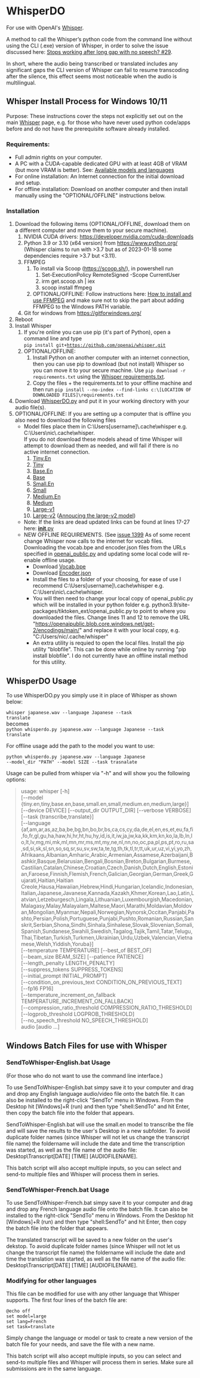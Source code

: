 # WhisperDO
For use with OpenAI's [Whisper](https://github.com/openai/whisper).

A method to call the Whisper’s python code from the command line without using the CLI (.exe) version of Whisper, in order to solve the issue discussed here: [Stops working after long gap with no speech? #29](https://github.com/openai/whisper/discussions/29). 

In short, where the audio being transcribed or translated includes any significant gaps the CLI version of Whisper can fail to resume transcoding after the silence, this effect seems most noticeable when the audio is multilingual. 

## Whisper Install Process for Windows 10/11 
Purpose: These instructions cover the steps not explicitly set out on the main [Whisper](https://github.com/openai/whisper) page, e.g. for those who have never used python code/apps before and do not have the prerequisite software already installed. 

### Requirements: 
- Full admin rights on your computer.
- A PC with a CUDA-capable dedicated GPU with at least 4GB of VRAM (but more VRAM is better).  See: [Available models and languages](https://github.com/openai/whisper#available-models-and-languages)
- For online installation: An Internet connection for the initial download and setup.
- For offline installation: Download on another computer and then install manually using the "OPTIONAL/OFFLINE" instructions below.
### Installation
1. Download the following items (OPTIONAL/OFFLINE, download them on a different computer and move them to your secure machine).
    1. NVIDIA CUDA drivers: https://developer.nvidia.com/cuda-downloads 
    2. Python 3.9 or 3.10 (x64 version) from https://www.python.org/ (Whisper claims to run with >3.7 but as of 2023-01-18 some dependencies require >3.7 but <3.11).
    3. FFMPEG 
        1. To install via Scoop (https://scoop.sh/), in powershell run
            1. Set-ExecutionPolicy RemoteSigned -Scope CurrentUser
            2. irm get.scoop.sh | iex
            3. scoop install ffmpeg
        2. OPTIONAL/OFFLINE: Follow instructions here: [How to install and use FFMPEG](https://www.thewindowsclub.com/how-to-install-ffmpeg-on-windows-10) and make sure not to skip the part about adding FFMPEG to the Windows PATH variable. 
    4. Git for windows from https://gitforwindows.org/
3. Reboot
4. Install Whisper 
    1. If you're online you can use pip (it's part of Python), open a command line and type  
    <code>pip install git+https://github.com/openai/whisper.git </code>
    2. OPTIONAL/OFFLINE: 
        1. Install Python on another computer with an internet connection, then you can use pip to download (but not install) Whisper so you can move it to your secure machine. Use <code>pip download -r requirements.txt</code> using the [Whisper requirements.txt](https://github.com/openai/whisper/blob/main/requirements.txt).
        2. Copy the files + the requirements.txt to your offline machine and then run <code>pip install --no-index --find-links c:\\[LOCATION OF DOWNLOADED FILES]\\requirements.txt</code>
5. Download [WhisperDO.py](https://github.com/nicholasgcotton/WhisperDO/blob/main/WhisperDO.py) and put it in your working directory with your audio file(s).
6. OPTIONAL/OFFLINE: If you are setting up a computer that is offline you also need to download the following files
    -  Model files place them in C:\Users\[username]\\.cache\whisper e.g. C:\Users\nic\\.cache\whisper.  
    If you do not download these models ahead of time Whisper will attempt to download them as needed, and will fail if there is no active internet connection.
        1. [Tiny.En](https://openaipublic.azureedge.net/main/whisper/models/d3dd57d32accea0b295c96e26691aa14d8822fac7d9d27d5dc00b4ca2826dd03/tiny.en.pt)
        2. [Tiny](https://openaipublic.azureedge.net/main/whisper/models/65147644a518d12f04e32d6f3b26facc3f8dd46e5390956a9424a650c0ce22b9/tiny.pt)
        3. [Base.En](https://openaipublic.azureedge.net/main/whisper/models/25a8566e1d0c1e2231d1c762132cd20e0f96a85d16145c3a00adf5d1ac670ead/base.en.pt)
        4. [Base](https://openaipublic.azureedge.net/main/whisper/models/ed3a0b6b1c0edf879ad9b11b1af5a0e6ab5db9205f891f668f8b0e6c6326e34e/base.pt)
        5. [Small.En](https://openaipublic.azureedge.net/main/whisper/models/f953ad0fd29cacd07d5a9eda5624af0f6bcf2258be67c92b79389873d91e0872/small.en.pt)
        6. [Small](https://openaipublic.azureedge.net/main/whisper/models/9ecf779972d90ba49c06d968637d720dd632c55bbf19d441fb42bf17a411e794/small.pt)
        7. [Medium.En](https://openaipublic.azureedge.net/main/whisper/models/d7440d1dc186f76616474e0ff0b3b6b879abc9d1a4926b7adfa41db2d497ab4f/medium.en.pt)
        8. [Medium](https://openaipublic.azureedge.net/main/whisper/models/345ae4da62f9b3d59415adc60127b97c714f32e89e936602e85993674d08dcb1/medium.pt)
        9. [Large-v1](https://openaipublic.azureedge.net/main/whisper/models/e4b87e7e0bf463eb8e6956e646f1e277e901512310def2c24bf0e11bd3c28e9a/large.pt)
        10. [Large-v2](https://openaipublic.azureedge.net/main/whisper/models/81f7c96c852ee8fc832187b0132e569d6c3065a3252ed18e56effd0b6a73e524/large-v2.pt) ([Annoucing the large-v2 model](https://github.com/openai/whisper/discussions/661))
    - Note: If the links are dead updated links can be found at lines 17-27 here: [__init__.py]( https://github.com/openai/whisper/blob/main/whisper/__init__.py) 
    - NEW OFFLINE REQUIREMENTS. (See [issue 1399](https://github.com/openai/whisper/discussions/1399) As of some recent change Whisper now calls to the internet for vocab files. Downloading the vocab.bpe and encoder.json files from the URLs specified in [openai_public.py](https://github.com/openai/tiktoken/blob/main/tiktoken_ext/openai_public.py) and updating some local code will re-enable offline usage.  
        - Download [Vocab.bpe](https://openaipublic.blob.core.windows.net/gpt-2/encodings/main/vocab.bpe)
        - Download [Encoder.json](https://openaipublic.blob.core.windows.net/gpt-2/encodings/main/encoder.json)
        - Install the files to a folder of your choosing, for ease of use I recommend C:\Users\[username]\\.cache\whisper e.g. C:\Users\nic\\.cache\whisper. 
        - You will then need to change your local copy of openai_public.py which will be installed in your python folder e.g. python3.9/site-packages/tiktoken_ext/openai_public.py to point to where you downloaded the files. Change lines 11 and 12 to remove the URL "https://openaipublic.blob.core.windows.net/gpt-2/encodings/main/" and replace it with your local copy, e.g. "C:/Users/nic/.cache/whisper"
        - An extra utility is requied to open the local files. Install the pip utility "blobfile". This can be done while online by running "pip install blobfile". I do not currently have an offline install method for this utility. 



## WhisperDO Usage

To use WhisperDO.py you simply use it in place of Whisper as shown below:

<code>whisper japanese.wav --language Japanese --task translate</code>  
becomes  
<code>python whisperdo.py japanese.wav --language Japanese --task translate</code>  

For offline usage add the path to the model you want to use:

<Code>python whisperdo.py japanese.wav --language Japanese --model_dir "PATH" --model SIZE --task trasnalate</code>

Usage can be pulled from whisper via "-h" and will show you the following options:

> usage: whisper [-h]  
>                [--model {tiny.en,tiny,base.en,base,small.en,small,medium.en,medium,large}]  
>                [--device DEVICE] [--output_dir OUTPUT_DIR] [--verbose VERBOSE]  
>                [--task {transcribe,translate}]  
>                 [--language {af,am,ar,as,az,ba,be,bg,bn,bo,br,bs,ca,cs,cy,da,de,el,en,es,et,eu,fa,fi,fo,fr,gl,gu,ha,haw,hi,hr,ht,hu,hy,id,is,it,iw,ja,jw,ka,kk,km,kn,ko,la,lb,ln,lo,lt,lv,mg,mi,mk,ml,mn,mr,ms,mt,my,ne,nl,nn,no,oc,pa,pl,ps,pt,ro,ru,sa,sd,si,sk,sl,sn,so,sq,sr,su,sv,sw,ta,te,tg,th,tk,tl,tr,tt,uk,ur,uz,vi,yi,yo,zh,Afrikaans,Albanian,Amharic,Arabic,Armenian,Assamese,Azerbaijani,Bashkir,Basque,Belarusian,Bengali,Bosnian,Breton,Bulgarian,Burmese,Castilian,Catalan,Chinese,Croatian,Czech,Danish,Dutch,English,Estonian,Faroese,Finnish,Flemish,French,Galician,Georgian,German,Greek,Gujarati,Haitian,Haitian Creole,Hausa,Hawaiian,Hebrew,Hindi,Hungarian,Icelandic,Indonesian,Italian,Japanese,Javanese,Kannada,Kazakh,Khmer,Korean,Lao,Latin,Latvian,Letzeburgesch,Lingala,Lithuanian,Luxembourgish,Macedonian,Malagasy,Malay,Malayalam,Maltese,Maori,Marathi,Moldavian,Moldovan,Mongolian,Myanmar,Nepali,Norwegian,Nynorsk,Occitan,Panjabi,Pashto,Persian,Polish,Portuguese,Punjabi,Pushto,Romanian,Russian,Sanskrit,Serbian,Shona,Sindhi,Sinhala,Sinhalese,Slovak,Slovenian,Somali,Spanish,Sundanese,Swahili,Swedish,Tagalog,Tajik,Tamil,Tatar,Telugu,Thai,Tibetan,Turkish,Turkmen,Ukrainian,Urdu,Uzbek,Valencian,Vietnamese,Welsh,Yiddish,Yoruba}]  
>                [--temperature TEMPERATURE] [--best_of BEST_OF]  
>                [--beam_size BEAM_SIZE] [--patience PATIENCE]  
>                [--length_penalty LENGTH_PENALTY]  
>                [--suppress_tokens SUPPRESS_TOKENS]  
>                [--initial_prompt INITIAL_PROMPT]  
>                [--condition_on_previous_text CONDITION_ON_PREVIOUS_TEXT]  
>                [--fp16 FP16]  
>                [--temperature_increment_on_fallback TEMPERATURE_INCREMENT_ON_FALLBACK]  
>                [--compression_ratio_threshold COMPRESSION_RATIO_THRESHOLD]  
>                [--logprob_threshold LOGPROB_THRESHOLD]  
>                [--no_speech_threshold NO_SPEECH_THRESHOLD]  
>                audio [audio ...]  
>               

##  Windows Batch Files for use with Whisper
### SendToWhisper-English.bat Usage

(For those who do not want to use the command line interface.)

To use SendToWhisper-English.bat simpy save it to your computer and drag and drop any English language audio/video file onto the batch file. It can also be installed to the right-click "SendTo" menu in Windows. From the Desktop hit [Windows]+R (run) and then type "shell:SendTo" and hit Enter, then copy the batch file into the folder that appears.

SendToWhisper-English.bat will use the small.en model to transcribe the file and will save the results to the user's Desktop in a new subfolder.
To avoid duplicate folder names (since Whisper will not let us change the transcript file name) the foldername will include the date and time the transcription was started, as well as the file name of the audio file: Desktop\Transcript\[DATE] [TIME] [AUDIOFILENAME].

This batch script will also accept multiple inputs, so you can select and send-to multiple files and Whisper will process them in series.

### SendToWhisper-French.bat Usage

To use SendToWhisper-French.bat simpy save it to your computer and drag and drop any French language audio file onto the batch file. It can also be installed to the right-click "SendTo" menu in Windows. From the Desktop hit [Windows]+R (run) and then type "shell:SendTo" and hit Enter, then copy the batch file into the folder that appears.

The translated transcript will be saved to a new folder on the user's dekstop. To avoid duplicate folder names (since Whisper will not let us change the transcript file name) the foldername will include the date and time the translation was started, as well as the file name of the audio file: Desktop\Transcript\[DATE] [TIME] [AUDIOFILENAME].

### Modifying for other languages

This file can be modified for use with any other language that Whisper supports. The first four lines of the batch file are:
```
@echo off
set model=large
set lang=French
set task=translate
```
Simply change the language or model or task to create a new version of the batch file for your needs, and save the file with a new name. 

This batch script will also accept multiple inputs, so you can select and send-to multiple files and Whisper will process them in series. Make sure all submissions are in the same language.
